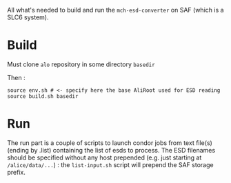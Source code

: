 All what's needed to build and run the `mch-esd-converter` on SAF (which is a SLC6 system).

# Build

Must clone `alo` repository in some directory `basedir`

Then : 

```
source env.sh # <- specify here the base AliRoot used for ESD reading
source build.sh basedir
```

# Run

The run part is a couple of scripts to launch condor jobs from text file(s) (ending by .list) containing the list of esds to process. 
The ESD filenames should be specified without any host prepended (e.g. just starting at `/alice/data/...`) : the `list-input.sh` script will
 prepend the SAF storage prefix.



